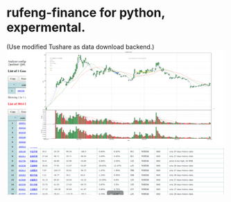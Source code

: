 # rufeng-finance for python, expermental.
(Use modified Tushare as data download backend.)
![image](https://github.com/changbindu/rufeng-finance/blob/master/report.png)
